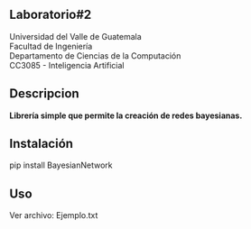 ## **Laboratorio#2**

Universidad del Valle de Guatemala <br>
Facultad de Ingeniería <br>
Departamento de Ciencias de la Computación <br>
CC3085 - Inteligencia Artificial <br>

## Descripcion

**Librería simple que permite la creación de redes bayesianas.** <br>

## Instalación

pip install BayesianNetwork

## Uso

Ver archivo: Ejemplo.txt
